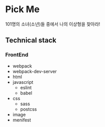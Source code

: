 # Pick Me
101명의 소녀(소년)들 중에서 나의 이상형을 찾아라!

## Technical stack
### FrontEnd
- webpack
- webpack-dev-server
- html
- javascript
  - eslint
  - babel
- css
  - sass
  - postcss
- image
- menifest
